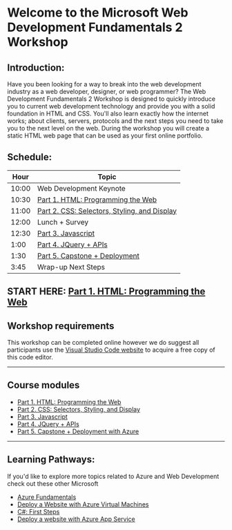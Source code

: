 # Welcome to the Microsoft Web Development Fundamentals 2 Workshop
## Introduction:
Have you been looking for a way to break into the web development industry as a web developer, designer, or web programmer? The Web Development Fundamentals 2 Workshop is designed to quickly introduce you to current web development technology and provide you with a solid foundation in HTML and CSS. You'll also learn exactly how the internet works; about clients, servers, protocols and the next steps you need to take you to the next level on the web. During the workshop you will create a static HTML web page that can be used as your first online portfolio.

## Schedule:

|Hour|Topic
|---|---|
|10:00	|Web Development Keynote
|10:30	|[Part 1. HTML: Programming the Web](Part%201.%20HTML)
|11:00  |[Part 2. CSS: Selectors, Styling, and Display](Part%202.%20CSS%20%26%20CSS3)
|12:00	|Lunch + Survey
|12:30	|[Part 3. Javascript](Part%203.%20Javascript)
|1:00	|[Part 4. JQuery + APIs](Part%204.%20JQuery%20%2B%20APIs)
|1:30   |[Part 5. Capstone + Deployment](Part%205.%20%20Capstone%20%2B%20Web%20Publishing)
|3:45	|Wrap-up Next Steps

## START HERE: [Part 1. HTML: Programming the Web](Part%201.%20HTML)


## Workshop requirements

This workshop can be completed online however we do suggest all participants use the [Visual Studio Code website](https://code.visualstudio.com/) to acquire a free copy of this code editor.


---
## Course modules
* [Part 1. HTML: Programming the Web](Part%201.%20HTML)
* [Part 2. CSS: Selectors, Styling, and Display](Part%202.%20CSS%20%26%20CSS3)
* [Part 3. Javascript](Part%203.%20Javascript)
* [Part 4. JQuery + APIs](Part%204.%20JQuery%20%2B%20APIs)
* [Part 5. Capstone + Deployment with Azure](Part%205.%20%20Capstone%20%2B%20Web%20Publishing)


---
## Learning Pathways:
If you'd like to explore more topics related to Azure and Web Development check out these other Microsoft 	
* [Azure Fundamentals](https://docs.microsoft.com/en-us/learn/paths/azure-fundamentals/)	
* [Deploy a Website with Azure Virtual Machines](https://docs.microsoft.com/en-us/learn/paths/deploy-a-website-with-azure-virtual-machines/)	
* [C#: First Steps](https://docs.microsoft.com/en-us/learn/paths/csharp-first-steps/)	
* [Deploy a website with Azure App Service](https://docs.microsoft.com/en-us/learn/paths/deploy-a-website-with-azure-app-service/)		
